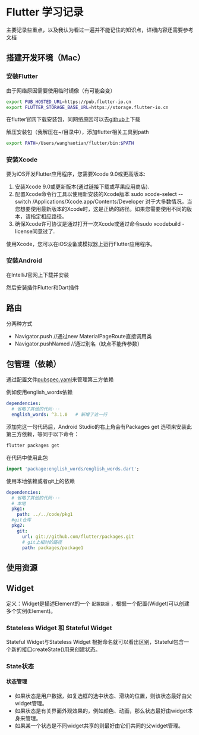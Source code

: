 # Flutter 学习记录

主要记录些重点，以及我认为看过一遍并不能记住的知识点，详细内容还需要参考文档

## 搭建开发环境（Mac）

### 安装Flutter

由于网络原因需要使用临时镜像（有可能会变）

```bash
export PUB_HOSTED_URL=https://pub.flutter-io.cn
export FLUTTER_STORAGE_BASE_URL=https://storage.flutter-io.cn
```

在flutter官网下载安装包，同网络原因可以去[github](https://github.com/flutter/flutter/releases)上下载

解压安装包（我解压在~/目录中），添加flutter相关工具到path

```bash
export PATH=/Users/wanghaotian/flutter/bin:$PATH
```

### 安装Xcode

要为iOS开发Flutter应用程序，您需要Xcode 9.0或更高版本:

1. 安装Xcode 9.0或更新版本(通过链接下载或苹果应用商店).
2. 配置Xcode命令行工具以使用新安装的Xcode版本 sudo xcode-select --switch /Applications/Xcode.app/Contents/Developer 对于大多数情况，当您想要使用最新版本的Xcode时，这是正确的路径。如果您需要使用不同的版本，请指定相应路径。
3. 确保Xcode许可协议是通过打开一次Xcode或通过命令sudo xcodebuild -license同意过了.

使用Xcode，您可以在iOS设备或模拟器上运行Flutter应用程序。

### 安装Android

在IntelliJ官网上下载并安装

然后安装插件Flutter和Dart插件

## 路由

分两种方式

- Navigator.push //通过new MaterialPageRoute直接调用类
- Navigator.pushNamed //通过别名（缺点不能传参数）

## 包管理（依赖）

通过配置文件[pubspec.yaml](../pubspec.yaml)来管理第三方依赖

例如使用english_words依赖

```yaml
dependencies:
  # 省略了其他的代码···
  english_words: ^3.1.0   # 新增了这一行
```

添加完这一句代码后，Android Studio的右上角会有Packages get 选项来安装此第三方依赖，等同于以下命令：

```bash
flutter packages get
```

在代码中使用此包

```dart
import 'package:english_words/english_words.dart';

```

使用本地依赖或者git上的依赖

```yaml
dependencies:
  # 省略了其他的代码···
  # 本地
  pkg1: 
    path: ../../code/pkg1
  #git仓库
  pkg2:
    git:
      url: git://github.com/flutter/packages.git
      # git上相对的路径
      path: packages/package1
```

## 使用资源

## Widget

定义：Widget是描述Element的一个 `配置数据` ，根据一个配置(Widget)可以创建多个实例(Element)。

### Stateless Widget 和 Stateful Widget

Stateful Widget与Stateless Widget 根据命名就可以看出区别，Stateful包含一个新的接口createState()用来创建状态。

### State状态

#### 状态管理

- 如果状态是用户数据，如复选框的选中状态、滑块的位置，则该状态最好由父widget管理。
- 如果状态是有关界面外观效果的，例如颜色、动画，那么状态最好由widget本身来管理。
- 如果某一个状态是不同widget共享的则最好由它们共同的父widget管理。


